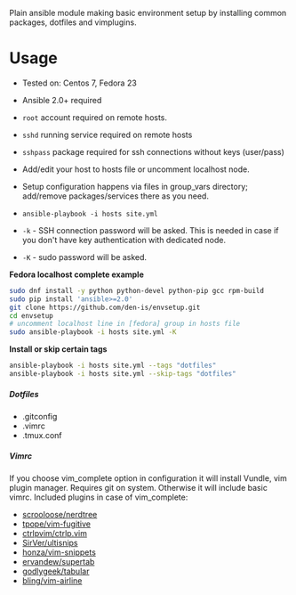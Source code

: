 Plain ansible module making basic environment setup by installing common packages, dotfiles and vimplugins.

# Usage
- Tested on: Centos 7, Fedora 23
- Ansible 2.0+ required
- `root` account required on remote hosts.
- `sshd` running service required on remote hosts
- `sshpass` package required for ssh connections without keys (user/pass)


- Add/edit your host to hosts file or uncomment localhost node.
- Setup configuration happens via files in group_vars directory; add/remove packages/services there as you need.
- `ansible-playbook -i hosts site.yml`
- `-k` - SSH connection password will be asked. This is needed in case if you don't have key authentication with dedicated node.
- `-K` - sudo password will be asked.

**Fedora localhost complete example**
```bash
sudo dnf install -y python python-devel python-pip gcc rpm-build
sudo pip install 'ansible>=2.0'
git clone https://github.com/den-is/envsetup.git
cd envsetup
# uncomment localhost line in [fedora] group in hosts file
sudo ansible-playbook -i hosts site.yml -K
```
**Install or skip certain tags**
```bash
ansible-playbook -i hosts site.yml --tags "dotfiles" 
ansible-playbook -i hosts site.yml --skip-tags "dotfiles"
```

##### Dotfiles
- .gitconfig
- .vimrc
- .tmux.conf

##### Vimrc
If you choose vim_complete option in configuration it will install Vundle, vim plugin manager. Requires git on system. Otherwise it will include basic vimrc. Included plugins in case of vim_complete:
- [scrooloose/nerdtree][1]
- [tpope/vim-fugitive][2]
- [ctrlpvim/ctrlp.vim][3]
- [SirVer/ultisnips][4]
- [honza/vim-snippets][5]
- [ervandew/supertab][6]
- [godlygeek/tabular][7]
- [bling/vim-airline][8]

[1]: https://github.com/scrooloose/nerdtree
[2]: https://github.com/tpope/vim-fugitive
[3]: https://github.com/ctrlpvim/ctrlp.vim
[4]: https://github.com/SirVer/ultisnips
[5]: https://github.com/honza/vim-snippets
[6]: https://github.com/ervandew/supertab
[7]: https://github.com/godlygeek/tabular
[8]: https://github.com/bling/vim-airline
